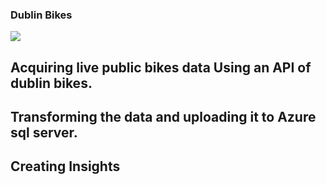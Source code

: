 ### Dublin Bikes

![](https://seda.college/blog/wp-content/uploads/2018/10/dublin-bikes-1.jpg)

## Acquiring live public bikes data Using an API of dublin bikes. 
## Transforming the data and uploading it to Azure sql server.
## Creating Insights
